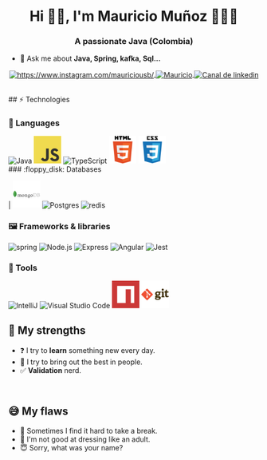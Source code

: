 
<p align="center" width="300">
    <h1 align="center">Hi 👋🏻, I'm Mauricio Muñoz 👨🏻‍💻 </h1>
    <h3 align="center">A passionate Java (Colombia)</h3>
  
 </p>
 
 - 💬 Ask me about **Java, Spring, kafka, Sql...**

 <p align="center">
    <a href="https://www.instagram.com/mauriciousb/" target="blank">
     <img align="center" src="https://raw.githubusercontent.com/rahuldkjain/github-profile-readme-generator/master/src/images/icons/Social/linked-in-alt.svg" alt="https://www.instagram.com/mauriciousb/" alt="Instagram Mauricio" height="23px" width="33px" />
   </a>
   <span style="width: 8px;"> </span>
    <a href="https://www.youtube.com/channel/UCOl8KNKKVleqCe5WLH9Pq_w" target="blank">
     <img align="center" src="https://upload.wikimedia.org/wikipedia/commons/0/09/YouTube_full-color_icon_%282017%29.svg" alt="Mauricio" height="23px" width="33px" />
   </a>
   <span style="width: 8px;"> </span>
   <a href="https://www.linkedin.com/in/mauriciomunozg/" target="blank">
     <img align="center" src="https://upload.wikimedia.org/wikipedia/commons/e/e7/Instagram_logo_2016.svg" alt="Canal de linkedin" height="23px" width="23px" />
   </a>

 </p>

<br>
## ⚡ Technologies

### :speech_balloon: Languages
<div>
<img title="Java" alt="Java" width="55px" src="https://brandslogos.com/wp-content/uploads/images/large/java-logo-1.png"> 
<img alt="JavaScript" title="JavaScript" width="55px" src="https://raw.githubusercontent.com/github/explore/master/topics/javascript/javascript.png">  
<img alt="TypeScript" title="TypeScript" width="55px" src="https://upload.wikimedia.org/wikipedia/commons/thumb/4/4c/Typescript_logo_2020.svg/768px-Typescript_logo_2020.svg.png?20210506173343"> 
<img title="HTML" alt="HTML" width="55px" src="https://raw.githubusercontent.com/github/explore/master/topics/html/html.png"> 
<img title="CSS" alt="CSS" width="55px" src="https://raw.githubusercontent.com/github/explore/master/topics/css/css.png"> 
</div>
### :floppy_disk: Databases

| <img title="MongoDB" alt="MongoDB" width="55px" src="https://raw.githubusercontent.com/github/explore/master/topics/mongodb/mongodb.png"> 
  <img title="PostgresQl" alt="Postgres" width="55px" src="https://upload.wikimedia.org/wikipedia/commons/thumb/2/29/Postgresql_elephant.svg/120px-Postgresql_elephant.svg.png"> 
  <img title="Redis" alt="redis" width="55px" src="https://upload.wikimedia.org/wikipedia/en/thumb/6/6b/Redis_Logo.svg/1920px-Redis_Logo.svg.png"> 

### 🖼️ Frameworks & libraries

<img title="spring" alt="spring" width="55px" src="https://cdn.freebiesupply.com/logos/large/2x/spring-3-logo-png-transparent.png"> 
<img title="Kafka" alt="Node.js" width="55px" src="https://kafka.apache.org/logos/kafka_logo--simple.png"> 
<img title="Maven" alt="Express" width="55px" src="https://geekflare.com/wp-content/uploads/2019/10/Introduction-to-Maven-A-Simple-Project-Management-Tool.jpg"> 
<img title="Angular" alt="Angular" width="55px" src="https://upload.wikimedia.org/wikipedia/commons/thumb/c/cf/Angular_full_color_logo.svg/512px-Angular_full_color_logo.svg.png?20160527092314"> 
<img title="AWS" alt="Jest" width="55px" src="https://seeklogo.com/images/J/jest-logo-F9901EBBF7-seeklogo.com.png"> 

### :wrench: Tools

<img title="IntelliJ" alt="IntelliJ" width="55px" src="https://upload.wikimedia.org/wikipedia/commons/thumb/9/9c/IntelliJ_IDEA_Icon.svg/1024px-IntelliJ_IDEA_Icon.svg.png"> 
<img title="Visual Studio Code" alt="Visual Studio Code" width="55px" src="https://upload.wikimedia.org/wikipedia/commons/thumb/9/9a/Visual_Studio_Code_1.35_icon.svg/768px-Visual_Studio_Code_1.35_icon.svg.png?20210804221519">  
<img title="npm" alt="npm" width="55px" src="https://raw.githubusercontent.com/github/explore/master/topics/npm/npm.png"> 
<img title="Git" alt="Git" width="55px" src="https://raw.githubusercontent.com/github/explore/master/topics/git/git.png">


<br>
  
## :muscle: My strengths
- :question: I try to **learn** something new every day.
- 👥 I try to bring out the best in people.
- ✅ **Validation** nerd.

<br>

## :sweat_smile: My flaws
- 🤯 Sometimes I find it hard to take a break.
- :tshirt: I'm not good at dressing like an adult.
- :innocent: Sorry, what was your name?


<br>
